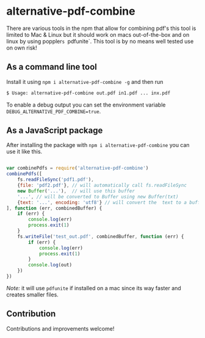 # alternative-pdf-combine

There are various tools in the npm that allow for combining pdf's this tool is limited to Mac & Linux but it
should work on macs out-of-the-box and on linux by using poppler`s `pdfunite`. This tool is by no means well
tested use on own risk!


## As a command line tool

Install it using `npm i alternative-pdf-combine -g` and then run 

```bash
$ Usage: alternative-pdf-combine out.pdf in1.pdf ... inx.pdf
```


To enable a debug output you can set the environment variable `DEBUG_ALTERNATIVE_PDF_COMBINE=true`.

## As a JavaScript package

After installing the package with `npm i alternative-pdf-combine` you can use it like this.

```javascript

var combinePdfs = require('alternative-pdf-combine')
combinePdfs([
	fs.readFileSync('pdf1.pdf'),
	{file: 'pdf2.pdf'}, // will automatically call fs.readFileSync
	new Buffer('...'),  // will use this buffer
	'...', // will be converted to Buffer using new Buffer(txt)
	{text: '...', encoding: 'utf8'} // will convert the  text to a buffer using new Buffer(obj.text, obj.encoding)
], function (err, combinedBuffer) {
	if (err) {
		console.log(err)
		process.exit(1)
	}
	fs.writeFile('test_out.pdf', combinedBuffer, function (err) {
		if (err) {
			console.log(err)
			process.exit(1)
		}
		console.log(out)
	})
})

```

_Note:_ it will use `pdfunite` if installed on a mac since its way faster and creates
smaller files.

## Contribution

Contributions and improvements welcome!
